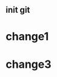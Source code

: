 <!--
 * @Date: 2022-05-21 17:15:24
 * @LastEditors: Cosima
 * @LastEditTime: 2022-05-21 18:53:28
 * @FilePath: /gitTest/reademe.md
-->
## init git
# change1
# change3
